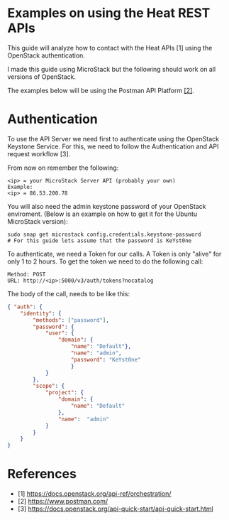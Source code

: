 # Examples on using the Heat REST APIs
This guide will analyze how to contact with the Heat APIs [1] using the OpenStack authentication.

I made this guide using MicroStack but the following should work on all versions of OpenStack.

The examples below will be using the Postman API Platform [[2]](https://github.com/karamolegkos/Diastema/blob/main/diastema/openstack-heat/heat-installation/use-heat-apis.md#references).

# Authentication
To use the API Server we need first to authenticate using the OpenStack Keystone Service. For this, we need to follow the Authentication and API request workflow [3].

From now on remember the following:
```
<ip> = your MicroStack Server API (probably your own)
Example:
<ip> = 86.53.200.78
```
You will also need the admin keystone password of your OpenStack enviroment. (Below is an example on how to get it for the Ubuntu MicroStack version):
```
sudo snap get microstack config.credentials.keystone-password
# For this guide lets assume that the password is KeYst0ne
```
To authenticate, we need a Token for our calls. A Token is only "alive" for only 1 to 2 hours. To get the token we need to do the following call:
```
Method: POST
URL: http://<ip>:5000/v3/auth/tokens?nocatalog
```
The body of the call, needs to be like this:
```json
{ "auth": { 
    "identity": { 
        "methods": ["password"],
        "password": {
            "user": {
                "domain": {
                    "name": "Default"},
                    "name": "admin", 
                    "password": "KeYst0ne"
                    } 
            } 
        }, 
        "scope": { 
            "project": { 
                "domain": { 
                    "name": "Default" 
                }, 
                "name":  "admin" 
            } 
        } 
    }
}
```

# References
- [1] https://docs.openstack.org/api-ref/orchestration/
- [2] https://www.postman.com/
- [3] https://docs.openstack.org/api-quick-start/api-quick-start.html
